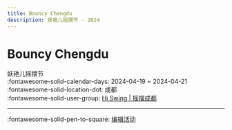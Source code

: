 ```yaml
---
title: Bouncy Chengdu
description: 妖艳儿摇摆节 - 2024
---
```


# Bouncy Chengdu 

妖艳儿摇摆节  
:fontawesome-solid-calendar-days: 2024-04-19 ~ 2024-04-21  
:fontawesome-solid-location-dot: 成都  
:fontawesome-solid-user-group: [Hi Swing | 摇摆成都](https://swing.kids/zh_CN/hi-swing)  


---

:fontawesome-solid-pen-to-square: [编辑活动](https://github.com/swingdance/events/issues/new?assignees=&labels=update+event&projects=&template=03-update_entity.yml&title=Update%20Event%3A%202024%2Fzh_CN%20%E2%80%A2%20Bouncy%20Chengdu&region=zh_CN&year=2024&id=bouncy-chengdu-2024&name=Bouncy%20Chengdu&org_id=hi-swing)
